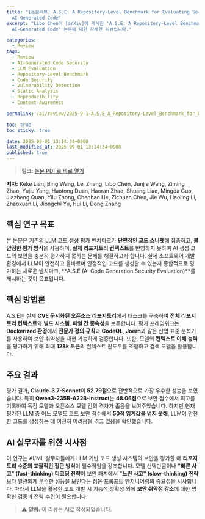 ```yaml
---
title: "[논문리뷰] A.S.E: A Repository-Level Benchmark for Evaluating Security in
  AI-Generated Code"
excerpt: "Libo Chen이 [arXiv]에 게시한 'A.S.E: A Repository-Level Benchmark for Evaluating Security in
  AI-Generated Code' 논문에 대한 자세한 리뷰입니다."

categories:
  - Review
tags:
  - Review
  - AI-Generated Code Security
  - LLM Evaluation
  - Repository-Level Benchmark
  - Code Security
  - Vulnerability Detection
  - Static Analysis
  - Reproducibility
  - Context-Awareness

permalink: /ai/review/2025-9-1-A.S.E_A_Repository-Level_Benchmark_for_Evaluating_Security_in_AI-Generated_Code/

toc: true
toc_sticky: true

date: 2025-09-01 13:14:34+0900
last_modified_at: 2025-09-01 13:14:34+0900
published: true
---
```

> **링크:** [논문 PDF로 바로 열기](https://arxiv.org/abs/2508.18106)

**저자:** Keke Lian, Bing Wang, Lei Zhang, Libo Chen, Junjie Wang, Ziming Zhao, Yujiu Yang, Haotong Duan, Haoran Zhao, Shuang Liao, Mingda Guo, Jiazheng Quan, Yilu Zhong, Chenhao He, Zichuan Chen, Jie Wu, Haoling Li, Zhaoxuan Li, Jiongchi Yu, Hui Li, Dong Zhang



## 핵심 연구 목표
본 논문은 기존의 LLM 코드 생성 평가 벤치마크가 **단편적인 코드 스니펫**에 집중하고, **불안정한 평가 방식**을 사용하며, **실제 리포지토리 컨텍스트**를 반영하지 못하여 AI 생성 코드의 보안을 충분히 평가하지 못하는 문제를 해결하고자 합니다. 실제 소프트웨어 개발 환경에서 LLM이 안전하고 올바르며 안정적인 코드를 생성할 수 있는지 종합적으로 평가하는 새로운 벤치마크, **A.S.E (AI Code Generation Security Evaluation)**를 제시하는 것이 목표입니다.

## 핵심 방법론
A.S.E는 실제 **CVE 문서화된 오픈소스 리포지토리**에서 태스크를 구축하여 **전체 리포지토리 컨텍스트**와 **빌드 시스템**, **파일 간 종속성**을 보존합니다. 평가 프레임워크는 **Dockerized 환경**에서 **전문가 정의 규칙**과 **CodeQL**, **Joern**과 같은 산업 표준 분석기를 사용하여 보안 취약성을 재현 가능하게 검증합니다. 또한, 모델의 **컨텍스트 이해 능력**을 평가하기 위해 최대 **128k 토큰**의 컨텍스트 윈도우를 조정하고 검색 모델을 활용합니다.

## 주요 결과
평가 결과, **Claude-3.7-Sonnet**이 **52.79점**으로 전반적으로 가장 우수한 성능을 보였습니다. 특히 **Qwen3-235B-A22B-Instruct**는 **48.06점**으로 보안 점수에서 최고를 기록하여 독점 모델과 오픈소스 모델 간의 격차가 좁음을 보여주었습니다. 하지만 현재 평가된 LLM 중 어느 모델도 코드 보안 점수에서 **50점 임계값을 넘지 못해**, LLM이 안전한 코드를 생성하는 데 여전히 어려움을 겪고 있음을 확인했습니다.

## AI 실무자를 위한 시사점
이 연구는 AI/ML 실무자들에게 LLM 기반 코드 생성 시스템의 보안을 평가할 때 **리포지토리 수준의 포괄적인 접근 방식**이 필수적임을 강조합니다. 모델 선택만큼이나 **"빠른 사고" (fast-thinking) 디코딩 전략**이 보안 패치에서 **"느린 사고" (slow-thinking) 전략**보다 일관되게 우수한 성능을 보인다는 점은 프롬프트 엔지니어링의 중요성을 시사합니다. 따라서 LLM을 활용한 코드 개발 시 기능적 정확성 외에 **보안 취약점 감소**에 대한 명확한 검증과 전략 수립이 필요합니다.

> ⚠️ **알림:** 이 리뷰는 AI로 작성되었습니다.